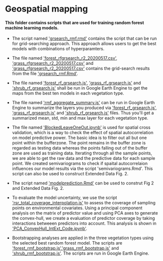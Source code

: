
# Geospatial mapping

#### This folder contains scripts that are used for training random forest machine learning models.


- The script named ['grsearch_rmf.rmd'](https://github.com/haozhima95/Global_mapping_root_shoot_ratio/blob/d0fc1a46e66053ce9392f6e232c3dd770f51731a/RSR_Geospatial_Modeling/Mapping%20and%20modelling/grsearch_rmf.Rmd) contains the script that can be run for grid-searching approach. This approach allows users to get the best models with combinations of hyperparamters. 

- The file named ['forest_rfgrsearch_r2_20200517.csv'](https://github.com/haozhima95/Global_mapping_root_shoot_ratio/blob/d0fc1a46e66053ce9392f6e232c3dd770f51731a/RSR_Geospatial_Modeling/Mapping%20and%20modelling/forest_rfgrsearch_r2_20200517.csv), ['grass_rfgrsearch_r2_20200517.csv'](https://github.com/haozhima95/Global_mapping_root_shoot_ratio/blob/d0fc1a46e66053ce9392f6e232c3dd770f51731a/RSR_Geospatial_Modeling/Mapping%20and%20modelling/grass_rfgrsearch_r2_20200517.csv) and ['grass_rfgrsearch_r2_20200517.csv'](https://github.com/haozhima95/Global_mapping_root_shoot_ratio/blob/d0fc1a46e66053ce9392f6e232c3dd770f51731a/RSR_Geospatial_Modeling/Mapping%20and%20modelling/shrub_rfgrsearch_r2_20200517.csv) contains the grid-search results from the file ['grsearch_rmf.Rmd'](https://github.com/haozhima95/Global_mapping_root_shoot_ratio/blob/d0fc1a46e66053ce9392f6e232c3dd770f51731a/RSR_Geospatial_Modeling/Mapping%20and%20modelling/grsearch_rmf.Rmd).

- The file named ['forest_rf_grsearch.js'](https://github.com/haozhima95/Global_mapping_root_shoot_ratio/blob/d0fc1a46e66053ce9392f6e232c3dd770f51731a/RSR_Geospatial_Modeling/Mapping%20and%20modelling/forest_rf_grsearch.js), ['grass_rf_grsearch.js'](https://github.com/haozhima95/Global_mapping_root_shoot_ratio/blob/d0fc1a46e66053ce9392f6e232c3dd770f51731a/RSR_Geospatial_Modeling/Mapping%20and%20modelling/grass_rf_grsearch.js) and ['shrub_rf_grsearch.js'](https://github.com/haozhima95/Global_mapping_root_shoot_ratio/blob/d0fc1a46e66053ce9392f6e232c3dd770f51731a/RSR_Geospatial_Modeling/Mapping%20and%20modelling/shrub_rf_grsearch.js) shall be run in Google Earth Engine to get the maps from the best ten models in each vegetation type.

- The file named ['rmf_aggregate_summary.js'](https://github.com/haozhima95/Global_mapping_root_shoot_ratio/blob/d0fc1a46e66053ce9392f6e232c3dd770f51731a/RSR_Geospatial_Modeling/Mapping%20and%20modelling/rmf_aggregate_summary.js) can be run in Google Earth Engine to summarize the layers you produced via ['forest_rf_grsearch.js'](https://github.com/haozhima95/Global_mapping_root_shoot_ratio/blob/d0fc1a46e66053ce9392f6e232c3dd770f51731a/RSR_Geospatial_Modeling/Mapping%20and%20modelling/forest_rf_grsearch.js), ['grass_rf_grsearch.js'](https://github.com/haozhima95/Global_mapping_root_shoot_ratio/blob/d0fc1a46e66053ce9392f6e232c3dd770f51731a/RSR_Geospatial_Modeling/Mapping%20and%20modelling/grass_rf_grsearch.js) and ['shrub_rf_grsearch.js'](https://github.com/haozhima95/Global_mapping_root_shoot_ratio/blob/d0fc1a46e66053ce9392f6e232c3dd770f51731a/RSR_Geospatial_Modeling/Mapping%20and%20modelling/shrub_rf_grsearch.js) files. Thus you'll get a summarized mean, std, min and max layer for each vegetation type.

- The file named ['BlockedLeaveOneOut.ipynb'](https://github.com/haozhima95/Global_mapping_root_shoot_ratio/blob/d0fc1a46e66053ce9392f6e232c3dd770f51731a/RSR_Geospatial_Modeling/Mapping%20and%20modelling/BlockedLeaveOneOut.ipynb) is used for spatial cross validation, which is a way to check the effect of spatial autocorrelation on model predictive power. The basic idea is to filter out all but one point within the bufferzone. The point remains in the buffer zone is regarded as testing data whereas the points falling out of the buffer zone are used as training data. Iterating through all the sample points, we are able to get the raw data and the predictive data for each sample point. We created semivariograms to check if spaital autocorrelaion influences our model results via the script 'semivariograms.Rmd'. This script can also be used to construct Extended Data Fig. 2.

- The script named ['modelprediction.Rmd'](https://github.com/haozhima95/Global_mapping_root_shoot_ratio/blob/d0fc1a46e66053ce9392f6e232c3dd770f51731a/RSR_Geospatial_Modeling/Mapping%20and%20modelling/modelprediction.Rmd) can be used to construt Fig 2 and Extended Data Fig. 2.

- To evaluate the model uncertainty, we use the script ['rsr_total_coverage_interpolation.js'](https://github.com/haozhima95/Global_mapping_root_shoot_ratio/blob/d0fc1a46e66053ce9392f6e232c3dd770f51731a/RSR_Geospatial_Modeling/Mapping%20and%20modelling/rsr_total_coverage_interpolation.js) to assess the coverage of sampling points on environmental covariates. Using a principal component analysis on the matrix of predictor value and using PCA axes to generate the convex-hull, we create a evaluation of predictor coverage by taking interactions betweeen predictors into account. This analysis is shown in ['PCA_ConvexHull_IntExt_Code.ipynb'](https://github.com/haozhima95/Global_mapping_root_shoot_ratio/blob/d0fc1a46e66053ce9392f6e232c3dd770f51731a/RSR_Geospatial_Modeling/Mapping%20and%20modelling/PCA_ConvexHull_IntExt_Code.ipynb). 

 - Bootstrapping analyses are applied in the three vegetation types using the selected best random forest model. The scripts are ['forest_rmf_bootstrap.js'](https://github.com/haozhima95/Global_mapping_root_shoot_ratio/blob/d0fc1a46e66053ce9392f6e232c3dd770f51731a/RSR_Geospatial_Modeling/Mapping%20and%20modelling/forest_rmf_bootstrap.js),['grass_rmf_bootstrap.js'](https://github.com/haozhima95/Global_mapping_root_shoot_ratio/blob/d0fc1a46e66053ce9392f6e232c3dd770f51731a/RSR_Geospatial_Modeling/Mapping%20and%20modelling/grass_rmf_bootstrap.js) and ['shrub_rmf_bootstrap.js'](https://github.com/haozhima95/Global_mapping_root_shoot_ratio/blob/d0fc1a46e66053ce9392f6e232c3dd770f51731a/RSR_Geospatial_Modeling/Mapping%20and%20modelling/shrub_rmf_bootstrap.js). The scripts are run in Google Earth Engine. 
